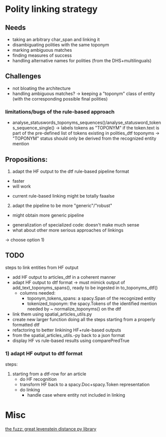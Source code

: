 

# Polity linking strategy

## Needs

- taking an arbitrary char_span and linking it
- disambiguating polities with the same toponym
- marking ambiguous matches
- finding measures of success
- handling alternative names for polities (from the DHS+multilinguals)

## Challenges

- not bloating the architecture
- handling ambiguous matches?
    -> keeping a "toponym" class of entity (with the corresponding possible final polities)

### limitations/bugs of the rule-based approach

- analyse_statuswords_toponyms_sequences()/analyse_statusword_tokens_sequence_single()
    -> labels tokens as "TOPONYM" if the token.text is part of the pre-defined list of tokens existing in polities_dtf toponyms
    -> "TOPONYM" status should only be derived from the recognized entity mention

## Propositions:

1) adapt the HF output to the dtf rule-based pipeline format
+ faster
+ will work
- current rule-based linking might be totally faaalse

2) adapt the pipeline to be more "generic"/"robust"
+ might obtain more generic pipeline
- generalization of specialized code: doesn't make much sense
- what about other more serious approaches of linkings

-> choose option 1)

## TODO

steps to link entities from HF output
- add HF output to articles_dtf in a coherent manner
- adapt HF output to dtf format
    -> must mimick output of add_text_toponyms_spans(), ready to be ingested in to_toponyms_dtf()
    - columns needed:
        + toponym_tokens_spans: a spacy.Span of the recognized entity
        + tokenized_toponym: the spacy.Tokens of the identified mention needed by
            ~ normalize_toponyms() on the dtf
- link them using spatial_articles_utils.py
- create new larger function doing all the steps starting from a properly formatted dtf
- refactoring to better linkining HF+rule-based outputs
- from the spatial_articles_utils.-py back to a json format
- display HF vs rule-based results using comparePredTrue

### 1) adapt HF output to dtf format

steps:
1) starting from a dtf-row for an article
    - do HF recognition
    - transform HF back to a spacy.Doc+spacy.Token representation
    - do linking
        + handle case where entity not included in linking

# Misc


[the fuzz: great levenstein distance py library](https://github.com/seatgeek/thefuzz)



